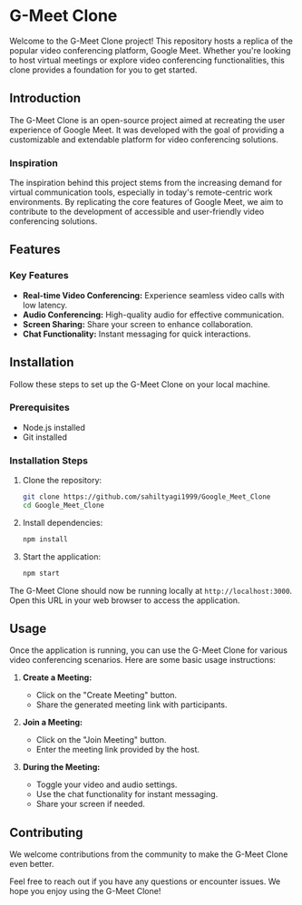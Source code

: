 # G-Meet Clone

Welcome to the G-Meet Clone project! This repository hosts a replica of the popular video conferencing platform, Google Meet. Whether you're looking to host virtual meetings or explore video conferencing functionalities, this clone provides a foundation for you to get started.


## Introduction

The G-Meet Clone is an open-source project aimed at recreating the user experience of Google Meet. It was developed with the goal of providing a customizable and extendable platform for video conferencing solutions.

### Inspiration

The inspiration behind this project stems from the increasing demand for virtual communication tools, especially in today's remote-centric work environments. By replicating the core features of Google Meet, we aim to contribute to the development of accessible and user-friendly video conferencing solutions.

## Features

### Key Features

- **Real-time Video Conferencing:** Experience seamless video calls with low latency.
- **Audio Conferencing:** High-quality audio for effective communication.
- **Screen Sharing:** Share your screen to enhance collaboration.
- **Chat Functionality:** Instant messaging for quick interactions.


## Installation

Follow these steps to set up the G-Meet Clone on your local machine.

### Prerequisites

- Node.js installed
- Git installed

### Installation Steps

1. Clone the repository:

    ```bash
    git clone https://github.com/sahiltyagi1999/Google_Meet_Clone
    cd Google_Meet_Clone
    
    ```

2. Install dependencies:

    ```bash
    npm install
    ```

3. Start the application:

    ```bash
    npm start
    ```

The G-Meet Clone should now be running locally at `http://localhost:3000`. Open this URL in your web browser to access the application.

## Usage

Once the application is running, you can use the G-Meet Clone for various video conferencing scenarios. Here are some basic usage instructions:

1. **Create a Meeting:**
    - Click on the "Create Meeting" button.
    - Share the generated meeting link with participants.

2. **Join a Meeting:**
    - Click on the "Join Meeting" button.
    - Enter the meeting link provided by the host.

3. **During the Meeting:**
    - Toggle your video and audio settings.
    - Use the chat functionality for instant messaging.
    - Share your screen if needed.


## Contributing

We welcome contributions from the community to make the G-Meet Clone even better. 



Feel free to reach out if you have any questions or encounter issues. We hope you enjoy using the G-Meet Clone!

